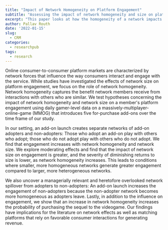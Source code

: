 ```yaml
---
title: "Impact of Network Homogeneity on Platform Engagement"
subtitle: "Assessing the impact of network homogeneity and size on platform engagement"
excerpt: "This paper looks at how the homogeneity of a network impacts user's engagement with an online platform"
author: Pallav Routh
date: '2022-01-15'
slug: 
  - CRM
categories:
  - researchpub
tags:
  - research
---
```


Online consumer-to-consumer platform markets are characterized by network forces that influence the way consumers interact and engage with the service. While studies have investigated the effects of network size on platform engagement, we focus on the role of network homogeneity. Network homogeneity captures the benefit network members receive from interactions with others who are similar. We test hypotheses concerning the impact of network homogeneity and network size on a member's platform engagement using daily gamer-level data on a massively-multiplayer-online-game (MMOG) that introduces five for-purchase add-ons over the time frame of our study. 

In our setting, an add-on launch creates separate networks of add-on adopters and non-adopters: Those who adopt an add-on play with others who adopt; those who do not adopt play with others who do not adopt. We find that engagement increases with network homogeneity and network size. We explore moderating effects and find that the impact of network size on engagement is greater, and the severity of diminishing returns to size is lower, as network homogeneity increases. This leads to conditions where smaller, more homogeneous networks generate greater engagement compared to larger, more heterogeneous networks. 

We also uncover a managerially relevant and heretofore overlooked network spillover from adopters to non-adopters: An add-on launch increases the engagement of non-adopters because the non-adopter network becomes more homogeneous as adopters leave. Lastly, in addition to the influence on engagement, we show that an increase in network homogeneity increases the probability of purchasing the sequel to the videogame. Our findings have implications for the literature on network effects as well as matching platforms that rely on favorable consumer interactions for generating revenue.
